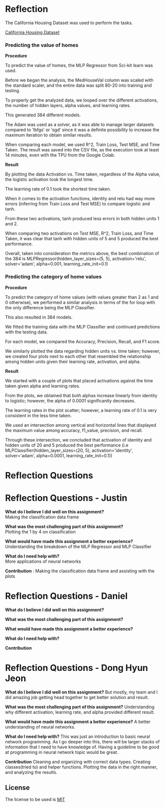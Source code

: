 # Reflection

The California Housing Dataset was used to perform the tasks.

[California Housing Dataset](‘https://scikit-learn.org/stable/modules/generated/sklearn.datasets.fetch_california_housing.html (Links to an external site’))

### Predicting the value of homes

**Procedure**

To predict the value of homes, the MLP Regressor from Sci-kit learn was used.

Before we began the analysis, the MedHouseVal column was scaled with the standard scaler, and the entire data was split 80-20 into training and testing.

To properly get the analyzed data, we looped over the different activations, the number of hidden layers, alpha values, and learning rates.

This generated 384 different models.

The Adam was used as a solver, as it was able to manage larger datasets compared to ’lbfgs’ or ‘sgd’ since it was a definite possibility to increase the maximum iteration to obtain similar results.

When comparing each model, we used R^2, Train Loss, Test MSE, and Time Taken. The result was saved into the CSV file, as the execution took at least 14 minutes, even with the TPU from the Google Colab.

**Result**

By plotting the data Activation vs. Time taken, regardless of the Alpha value, the logistic activation took the longest time.

The learning rate of 0.1 took the shortest time taken.

When it comes to the activation functions, identity and relu had way more errors (inferring from Train Loss and Test MSE) to compare logistic and tanh.

From these two activations, tanh produced less errors in both hidden units 1 and 2.

When comparing two activations on Test MSE, R^2, Train Loss, and Time Taken, it was clear that tanh with hidden units of 5 and 5 produced the best performance.

Overall, taken into consideration the metrics above, the best combination of the 384 is MLPRegressor(hidden_layer_sizes=(5, 5), activation='relu', solver='adam', alpha=0.001, learning_rate_init=0.1)


### Predicting the category of home values

**Procedure**

To predict the category of home values (with values greater than 2 as 1 and 0 otherwise), we performed a similar analysis in terms of the for loop with the only difference being the MLP Classifier.

This also resulted in 384 models.

We fitted the training data with the MLP Classifier and continued predictions with the testing data.

For each model, we compared the Accuracy, Precision, Recall, and F1 score.

We similarly plotted the data regarding hidden units vs. time taken; however, we created four plots next to each other that resembled the relationship among hidden units given their learning rate, activation, and alpha.

**Result**

We started with a couple of plots that placed activations against the time taken given alpha and learning rates.

From the plots, we obtained that both alphas increase linearly from identity to logistic; however, the alpha of 0.0001 significantly decreases.

The learning rates in the plot scatter; however, a learning rate of 0.1 is very consistent in the less time taken.

We used an intersection among vertical and horizontal lines that displayed the maximum value among accuracy, f1_value, precision, and recall.

Through these intersection, we concluded that activation of identity and hidden units of 20 and 5 produced the best performance (i.e MLPClassifier(hidden_layer_sizes=(20, 5), activation='identity', solver='adam', alpha=0.0001, learning_rate_init=0.1))

# Reflection Questions

# Reflection Questions - Justin
**What do I believe I did well on this assignment?**  
Making the classification data frame

**What was the most challenging part of this assignment?**  
Plotting the 1 by 4 on classification

**What would have made this assignment a better experience?**  
Understanding the breakdown of the MLP Regressor and MLP Classifier

**What do I need help with?**  
More applications of neural networks

**Contribution** : 
Making the classification data frame and assisting with the plots

# Reflection Questions - Daniel
**What do I believe I did well on this assignment?**   

**What was the most challenging part of this assignment?**  

**What would have made this assignment a better experience?**  

**What do I need help with?**   

**Contribution**  

# Reflection Questions - Dong Hyun Jeon

**What do I believe I did well on this assignment?**
But mostly, my team and I did amazing job getting head together to get better solution and result. 

**What was the most challenging part of this assignment?**
Understanding why different activation, learning rate, and alpha provided different result.

**What would have made this assignment a better experience?**
A better understanding of neural networks.

**What do I need help with?**
This was just an introduction to basic neural network programming. As I go deeper into this, there will be larger stacks of information that I need to have knowledge of. Having a guideline to be good at programming in neural network topic would be great.

**Contribution**
Cleaning and organizing with correct data types. Creating classes(tried to) and helper functions. Plotting the data in the right manner, and analyzing the results.


## License

The license to be used is [MIT](https://choosealicense.com/licenses/mit/)
